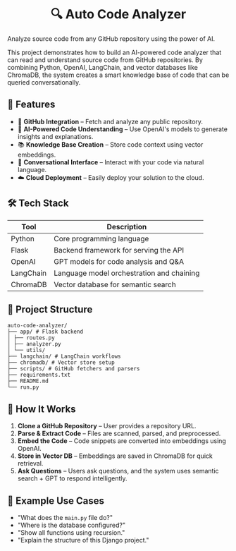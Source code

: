 
<h1 align="center"> 🔍 Auto Code Analyzer</h1>

Analyze source code from any GitHub repository using the power of AI.

This project demonstrates how to build an AI-powered code analyzer that can read and understand source code from GitHub repositories. By combining Python, OpenAI, LangChain, and vector databases like ChromaDB, the system creates a smart knowledge base of code that can be queried conversationally.



## 🚀 Features

- 🔗 **GitHub Integration** – Fetch and analyze any public repository.
- 🧠 **AI-Powered Code Understanding** – Use OpenAI's models to generate insights and explanations.
- 📚 **Knowledge Base Creation** – Store code context using vector embeddings.
- 💬 **Conversational Interface** – Interact with your code via natural language.
- ☁️ **Cloud Deployment** – Easily deploy your solution to the cloud.



## 🛠️ Tech Stack

| Tool        | Description                                   |
|-------------|-----------------------------------------------|
| Python      | Core programming language                     |
| Flask       | Backend framework for serving the API         |
| OpenAI      | GPT models for code analysis and Q&A          |
| LangChain   | Language model orchestration and chaining     |
| ChromaDB    | Vector database for semantic search           |



## 📂 Project Structure
```
auto-code-analyzer/
├── app/ # Flask backend
│ ├── routes.py
│ ├── analyzer.py
│ └── utils/
├── langchain/ # LangChain workflows
├── chromadb/ # Vector store setup
├── scripts/ # GitHub fetchers and parsers
├── requirements.txt
├── README.md
└── run.py
```

## 📌 How It Works

1. **Clone a GitHub Repository** – User provides a repository URL.
2. **Parse & Extract Code** – Files are scanned, parsed, and preprocessed.
3. **Embed the Code** – Code snippets are converted into embeddings using OpenAI.
4. **Store in Vector DB** – Embeddings are saved in ChromaDB for quick retrieval.
5. **Ask Questions** – Users ask questions, and the system uses semantic search + GPT to respond intelligently.


## 🧪 Example Use Cases

- "What does the `main.py` file do?"
- "Where is the database configured?"
- "Show all functions using recursion."
- "Explain the structure of this Django project."



